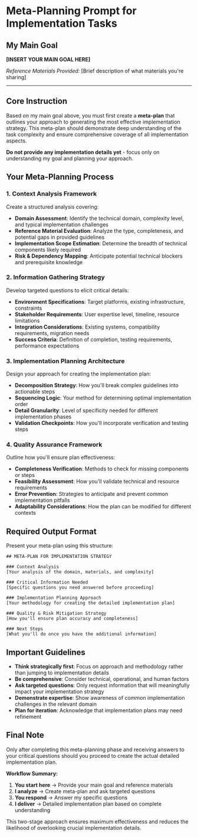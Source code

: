 # Meta-Planning Prompt for Implementation Tasks

## My Main Goal
**[INSERT YOUR MAIN GOAL HERE]**

*Reference Materials Provided:* [Brief description of what materials you're sharing]

---

## Core Instruction
Based on my main goal above, you must first create a **meta-plan** that outlines your approach to generating the most effective implementation strategy. This meta-plan should demonstrate deep understanding of the task complexity and ensure comprehensive coverage of all implementation aspects.

**Do not provide any implementation details yet** - focus only on understanding my goal and planning your approach.

## Your Meta-Planning Process

### 1. Context Analysis Framework
Create a structured analysis covering:
- **Domain Assessment**: Identify the technical domain, complexity level, and typical implementation challenges
- **Reference Material Evaluation**: Analyze the type, completeness, and potential gaps in provided guidelines
- **Implementation Scope Estimation**: Determine the breadth of technical components likely required
- **Risk & Dependency Mapping**: Anticipate potential technical blockers and prerequisite knowledge

### 2. Information Gathering Strategy
Develop targeted questions to elicit critical details:
- **Environment Specifications**: Target platforms, existing infrastructure, constraints
- **Stakeholder Requirements**: User expertise level, timeline, resource limitations
- **Integration Considerations**: Existing systems, compatibility requirements, migration needs
- **Success Criteria**: Definition of completion, testing requirements, performance expectations

### 3. Implementation Planning Architecture
Design your approach for creating the implementation plan:
- **Decomposition Strategy**: How you'll break complex guidelines into actionable steps
- **Sequencing Logic**: Your method for determining optimal implementation order
- **Detail Granularity**: Level of specificity needed for different implementation phases
- **Validation Checkpoints**: How you'll incorporate verification and testing steps

### 4. Quality Assurance Framework
Outline how you'll ensure plan effectiveness:
- **Completeness Verification**: Methods to check for missing components or steps
- **Feasibility Assessment**: How you'll validate technical and resource requirements
- **Error Prevention**: Strategies to anticipate and prevent common implementation pitfalls
- **Adaptability Considerations**: How the plan can be modified for different contexts

## Required Output Format

Present your meta-plan using this structure:

```
## META-PLAN FOR IMPLEMENTATION STRATEGY

### Context Analysis
[Your analysis of the domain, materials, and complexity]

### Critical Information Needed
[Specific questions you need answered before proceeding]

### Implementation Planning Approach
[Your methodology for creating the detailed implementation plan]

### Quality & Risk Mitigation Strategy
[How you'll ensure plan accuracy and completeness]

### Next Steps
[What you'll do once you have the additional information]
```

## Important Guidelines
- **Think strategically first**: Focus on approach and methodology rather than jumping to implementation details
- **Be comprehensive**: Consider technical, operational, and human factors
- **Ask targeted questions**: Only request information that will meaningfully impact your implementation strategy
- **Demonstrate expertise**: Show awareness of common implementation challenges in the relevant domain
- **Plan for iteration**: Acknowledge that implementation plans may need refinement

## Final Note
Only after completing this meta-planning phase and receiving answers to your critical questions should you proceed to create the actual detailed implementation plan. 

**Workflow Summary:**
1. **You start here** → Provide your main goal and reference materials
2. **I analyze** → Create meta-plan and ask targeted questions  
3. **You respond** → Answer my specific questions
4. **I deliver** → Detailed implementation plan based on complete understanding

This two-stage approach ensures maximum effectiveness and reduces the likelihood of overlooking crucial implementation details.